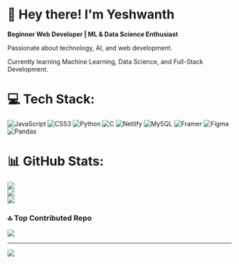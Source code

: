 
 <h1>👋 Hey there! I'm Yeshwanth</h1>
    <p><strong>Beginner Web Developer | ML & Data Science Enthusiast</strong></p>
    <p>Passionate about technology, AI, and web development.</p>
    <p>Currently learning Machine Learning, Data Science, and Full-Stack Development.</p>


# 💻 Tech Stack:
![JavaScript](https://img.shields.io/badge/javascript-%23323330.svg?style=flat&logo=javascript&logoColor=%23F7DF1E) ![CSS3](https://img.shields.io/badge/css3-%231572B6.svg?style=flat&logo=css3&logoColor=white) ![Python](https://img.shields.io/badge/python-3670A0?style=flat&logo=python&logoColor=ffdd54) ![C](https://img.shields.io/badge/c-%2300599C.svg?style=flat&logo=c&logoColor=white) ![Netlify](https://img.shields.io/badge/netlify-%23000000.svg?style=flat&logo=netlify&logoColor=#00C7B7) ![MySQL](https://img.shields.io/badge/mysql-4479A1.svg?style=flat&logo=mysql&logoColor=white) ![Framer](https://img.shields.io/badge/Framer-black?style=flat&logo=framer&logoColor=blue) ![Figma](https://img.shields.io/badge/figma-%23F24E1E.svg?style=flat&logo=figma&logoColor=white) ![Pandas](https://img.shields.io/badge/pandas-%23150458.svg?style=flat&logo=pandas&logoColor=white)
# 📊 GitHub Stats:
![](https://github-readme-stats.vercel.app/api?username=YEsh-DEV&theme=dark&hide_border=false&include_all_commits=false&count_private=false)<br/>
![](https://nirzak-streak-stats.vercel.app/?user=YEsh-DEV&theme=dark&hide_border=false)<br/>
![](https://github-readme-stats.vercel.app/api/top-langs/?username=YEsh-DEV&theme=dark&hide_border=false&include_all_commits=false&count_private=false&layout=compact)

### 🔝 Top Contributed Repo
![](https://github-contributor-stats.vercel.app/api?username=YEsh-DEV&limit=5&theme=blue_navy&combine_all_yearly_contributions=true)

---
[![](https://visitcount.itsvg.in/api?id=YEsh-DEV&icon=0&color=0)](https://visitcount.itsvg.in)

<!-- Proudly created with GPRM ( https://gprm.itsvg.in ) -->
